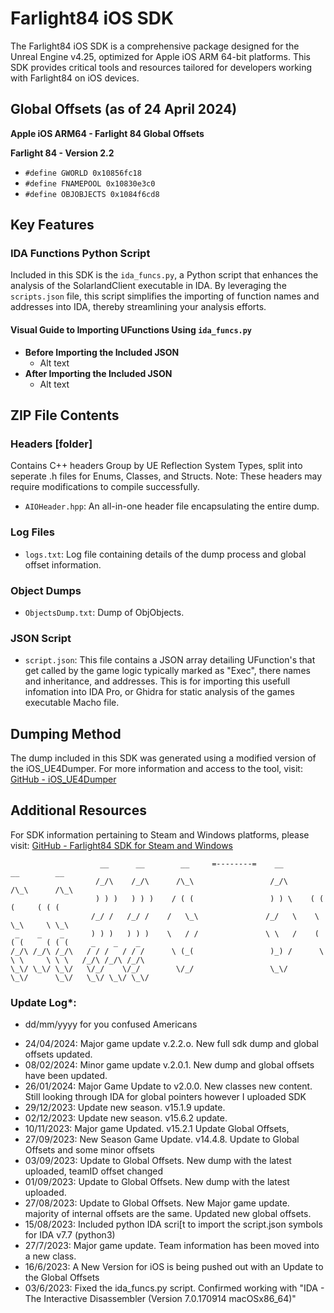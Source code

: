 # Farlight84 iOS SDK

The Farlight84 iOS SDK is a comprehensive package designed for the Unreal Engine v4.25, optimized for Apple iOS ARM 64-bit platforms. This SDK provides critical tools and resources tailored for developers working with Farlight84 on iOS devices.

## Global Offsets (as of 24 April 2024)
**Apple iOS ARM64 - Farlight 84 Global Offsets**

**Farlight 84 - Version 2.2**
- `#define GWORLD 0x10856fc18`
- `#define FNAMEPOOL 0x10830e3c0`
- `#define OBJOBJECTS 0x1084f6cd8`

## Key Features

### IDA Functions Python Script
Included in this SDK is the `ida_funcs.py`, a Python script that enhances the analysis of the SolarlandClient executable in IDA. By leveraging the `scripts.json` file, this script simplifies the importing of function names and addresses into IDA, thereby streamlining your analysis efforts.

#### Visual Guide to Importing UFunctions Using `ida_funcs.py`
- **Before Importing the Included JSON**
  - Alt text
- **After Importing the Included JSON**
  - Alt text

## ZIP File Contents

### Headers [folder]
Contains C++ headers Group by UE Reflection System Types, split into seperate .h files for Enums, Classes, and Structs. Note: These headers may require modifications to compile successfully.

- `AIOHeader.hpp`: An all-in-one header file encapsulating the entire dump.

### Log Files
- `logs.txt`: Log file containing details of the dump process and global offset information.

### Object Dumps
- `ObjectsDump.txt`: Dump of ObjObjects.

### JSON Script
- `script.json`: This file contains a JSON array detailing UFunction's that get called by the game logic typically marked as "Exec", there names and inheritance, and addresses. This is for importing this usefull infomation into IDA Pro, or Ghidra for static analysis of the games executable Macho file.

## Dumping Method
The dump included in this SDK was generated using a modified version of the iOS_UE4Dumper. For more information and access to the tool, visit:
[GitHub - iOS_UE4Dumper](https://github.com/MJx0/iOS_UE4Dumper)

## Additional Resources
For SDK information pertaining to Steam and Windows platforms, please visit:
[GitHub - Farlight84 SDK for Steam and Windows](https://github.com/Fer3on07/Farlight84-SDK)


```
                    __      __        __     =--------=    __        __        __                     
                   /_/\    /_/\      /\_\                 /_/\      /\_\      /\_\                    
                   ) ) )   ) ) )    / ( (                 ) ) \    ( ( (     ( ( (                    
                  /_/ /   /_/ /    /   \_\               /_/   \    \ \_\     \ \_\                   
 _    _    _      ) ) )   ) ) )    \   / /               \ \   /    ( ( (     ( ( (     _    _    _   
/_/\ /_/\ /_/\   / / /   / / /      \ (_(                 )_) /      \ \ \     \ \ \   /_/\ /_/\ /_/\ 
\_\/ \_\/ \_\/   \/_/    \/_/        \/_/                 \_\/        \_\/      \_\/   \_\/ \_\/ \_\/ 
```                                                                                                   


### Update Log*:
* dd/mm/yyyy for you confused Americans

- 24/04/2024: Major game update v.2.2.o. New full sdk dump and global offsets updated.
- 08/02/2024: Minor game update v.2.0.1. New dump and global offsets have been updated.
- 26/01/2024: Major Game Update to v2.0.0. New classes new content. Still looking through IDA for global pointers however I uploaded SDK
- 29/12/2023: Update new season. v15.1.9 update.
- 02/12/2023: Update new season. v15.6.2 update.
- 10/11/2023: Major game Updated. v15.2.1 Update Global Offsets, 
- 27/09/2023: New Season Game Update. v14.4.8. Update to Global Offsets and some minor offsets
- 03/09/2023: Update to Global Offsets. New dump with the latest uploaded, teamID offset changed
- 01/09/2023: Update to Global Offsets. New dump with the latest uploaded.
- 27/08/2023: Update to Global Offsets. New Major game update. majority of internal offsets are the same. Updated new global offsets.
- 15/08/2023: Included python IDA scri[t to import the script.json symbols for IDA v7.7 (python3)
- 27/7/2023: Major game update. Team information has been moved into a new class.
- 16/6/2023: A New Version for iOS is being pushed out with an Update to the Global Offsets
- 03/6/2023: Fixed the ida_funcs.py script. Confirmed working with "IDA - The Interactive Disassembler (Version 7.0.170914 macOSx86_64)"
